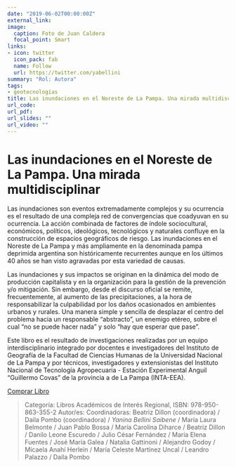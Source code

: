 ```yaml
---
date: "2019-06-02T00:00:00Z"
external_link: 
image:
  caption: Foto de Juan Caldera
  focal_point: Smart
links:
- icon: twitter
  icon_pack: fab
  name: Follow
  url: https://twitter.com/yabellini
summary: "Rol: Autora"
tags:
- geotecnologías
title: Las inundaciones en el Noreste de La Pampa. Una mirada multidisciplinar.
url_code: 
url_pdf: 
url_slides: ""
url_video: ""
---
```


#  Las inundaciones en el Noreste de La Pampa. Una mirada multidisciplinar 

Las inundaciones son eventos extremadamente complejos y su ocurrencia es el resultado de una compleja red de convergencias que coadyuvan en su ocurrencia. La acción combinada de factores de índole sociocultural, económicos, políticos, ideológicos, tecnológicos y naturales confluye en la construcción de espacios geográficos de riesgo. Las inundaciones en el Noreste de La Pampa y más ampliamente en la denominada pampa deprimida argentina son históricamente recurrentes aunque en los últimos 40 años se han visto agravadas por esta variedad de causas.

Las inundaciones y sus impactos se originan en la dinámica del modo de producción capitalista y en la organización para la gestión de la prevención y/o mitigación. Sin embargo, desde el discurso oficial se remite, frecuentemente, al aumento de las precipitaciones, a la hora de responsabilizar la culpabilidad por los daños ocasionados en ambientes urbanos y rurales. Una manera simple y sencilla de desplazar el centro del problema hacia un responsable “abstracto”, un enemigo etéreo, sobre el cual “no se puede hacer nada” y solo “hay que esperar que pase”.

Este libro es el resultado de investigaciones realizadas por un equipo interdisciplinario integrado por docentes e investigadores del Instituto de Geografía de la Facultad de Ciencias Humanas de la Universidad Nacional de La Pampa y por técnicos, investigadores y extensionistas del Instituto Nacional de Tecnología Agropecuaria - Estación Experimental Anguil “Guillermo Covas” de la provincia a de La Pampa (INTA-EEA).

[Comprar Libro](http://www.unlpam.edu.ar/cultura-y-extension/edunlpam/catalogo/libros-de-interes-regional/las-inundaciones-en-el-noreste-de-la-pampa)

> Categoría: Libros Académicos de Interés Regional, ISBN: 978-950-863-355-2
Autor/es: Coordinadoras: Beatriz Dillon (coordinadora) / Daila Pombo (coordinadora) / *Yanina Bellini Saibene* / María Laura Belmonte / Juan Pablo Bossa / María Carolina Diharce / Beatriz Dillon / Danilo Leone Escuredo / Julio César Fernández / María Elena Fuentes / José María Galea / Natalia Gattinoni / Alejandro Godoy / Micaela Anahí Herlein / María Celeste Martínez Uncal / Leandro Palazzo / Daila Pombo
